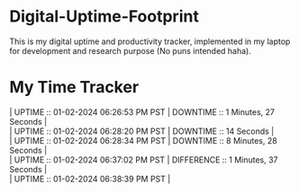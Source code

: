 # Digital-Uptime-Footprint

This is my digital uptime and productivity tracker, implemented in my laptop for development and research purpose (No puns intended haha).

# My Time Tracker

| UPTIME :: 01-02-2024 06:26:53 PM PST | DOWNTIME :: 1 Minutes, 27 Seconds | <br>
| UPTIME :: 01-02-2024 06:28:20 PM PST | DOWNTIME :: 14 Seconds | <br>
| UPTIME :: 01-02-2024 06:28:34 PM PST |
 DOWNTIME :: 8 Minutes, 28 Seconds | <br>
| UPTIME :: 01-02-2024 06:37:02 PM PST | DIFFERENCE :: 1 Minutes, 37 Seconds | <br>
| UPTIME :: 01-02-2024 06:38:39 PM PST |